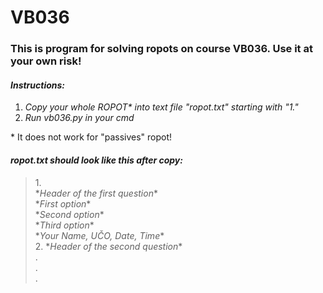 # VB036
### This is program for solving ropots on course VB036. Use it at your own risk!
#### *Instructions:*
1. *Copy your whole ROPOT\* into text file "ropot.txt" starting with "1."*
2. *Run vb036.py in your cmd*

\* It does not work for "passives" ropot!

#### *ropot.txt should look like this after copy:*

> 1.\
> \**Header of the first question*\*\
> \**First option*\*\
> \**Second option*\*\
> \**Third option*\*\
> \**Your Name, UČO, Date, Time*\*\
> 2.
> \**Header of the second question*\*\
> .\
> .\
> .

